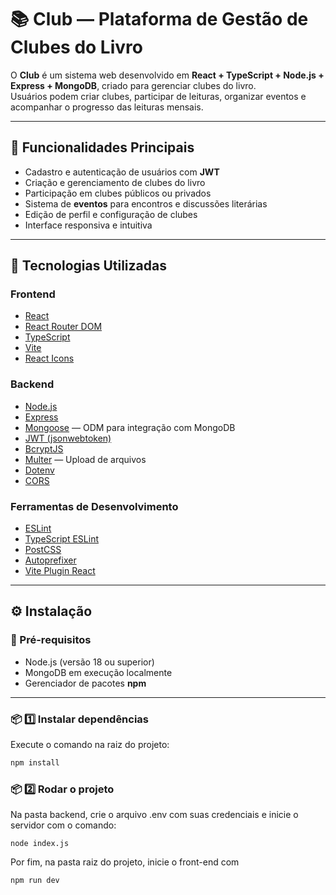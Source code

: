 # 📚 Club — Plataforma de Gestão de Clubes do Livro

O **Club** é um sistema web desenvolvido em **React + TypeScript + Node.js + Express + MongoDB**, criado para gerenciar clubes do livro.  
Usuários podem criar clubes, participar de leituras, organizar eventos e acompanhar o progresso das leituras mensais.

---

## 🧠 Funcionalidades Principais
- Cadastro e autenticação de usuários com **JWT**
- Criação e gerenciamento de clubes do livro
- Participação em clubes públicos ou privados
- Sistema de **eventos** para encontros e discussões literárias
- Edição de perfil e configuração de clubes
- Interface responsiva e intuitiva

---

## 🧩 Tecnologias Utilizadas

### **Frontend**
- [React](https://reactjs.org/)
- [React Router DOM](https://reactrouter.com/)
- [TypeScript](https://www.typescriptlang.org/)
- [Vite](https://vitejs.dev/)
- [React Icons](https://react-icons.github.io/react-icons/)

### **Backend**
- [Node.js](https://nodejs.org/)
- [Express](https://expressjs.com/)
- [Mongoose](https://mongoosejs.com/) — ODM para integração com MongoDB
- [JWT (jsonwebtoken)](https://www.npmjs.com/package/jsonwebtoken)
- [BcryptJS](https://www.npmjs.com/package/bcryptjs)
- [Multer](https://www.npmjs.com/package/multer) — Upload de arquivos
- [Dotenv](https://www.npmjs.com/package/dotenv)
- [CORS](https://www.npmjs.com/package/cors)

### **Ferramentas de Desenvolvimento**
- [ESLint](https://eslint.org/)
- [TypeScript ESLint](https://typescript-eslint.io/)
- [PostCSS](https://postcss.org/)
- [Autoprefixer](https://github.com/postcss/autoprefixer)
- [Vite Plugin React](https://www.npmjs.com/package/@vitejs/plugin-react)

---

## ⚙️ Instalação

### 🔧 Pré-requisitos
- Node.js (versão 18 ou superior)
- MongoDB em execução localmente
- Gerenciador de pacotes **npm**

---

### 📦 1️⃣ Instalar dependências
Execute o comando na raiz do projeto:
```bash
npm install
```
### 📦 2️⃣ Rodar o projeto
Na pasta backend, crie o arquivo .env com suas credenciais e inicie o servidor com o comando:
```
node index.js
```
Por fim, na pasta raiz do projeto, inicie o front-end com
```
npm run dev
```
